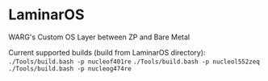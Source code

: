 # LaminarOS
WARG's Custom OS Layer between ZP and Bare Metal

Current supported builds (build from LaminarOS directory):
    `./Tools/build.bash -p nucleof401re`
    `./Tools/build.bash -p nucleol552zeq`
    `./Tools/build.bash -p nucleog474re`
